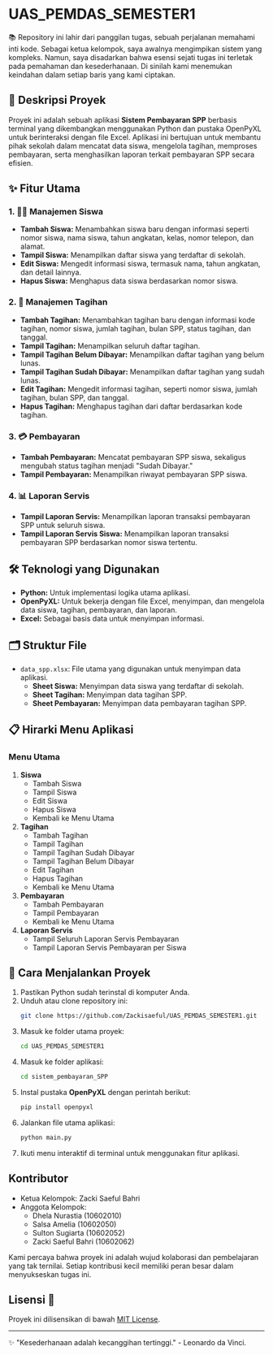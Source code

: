 # UAS_PEMDAS_SEMESTER1

📚 Repository ini lahir dari panggilan tugas, sebuah perjalanan memahami inti kode. Sebagai ketua kelompok, saya awalnya mengimpikan sistem yang kompleks. Namun, saya disadarkan bahwa esensi sejati tugas ini terletak pada pemahaman dan kesederhanaan. Di sinilah kami menemukan keindahan dalam setiap baris yang kami ciptakan.

## 🎯 Deskripsi Proyek
Proyek ini adalah sebuah aplikasi **Sistem Pembayaran SPP** berbasis terminal yang dikembangkan menggunakan Python dan pustaka OpenPyXL untuk berinteraksi dengan file Excel. Aplikasi ini bertujuan untuk membantu pihak sekolah dalam mencatat data siswa, mengelola tagihan, memproses pembayaran, serta menghasilkan laporan terkait pembayaran SPP secara efisien.

## ✨ Fitur Utama

### 1. 👨‍🎓 Manajemen Siswa
- **Tambah Siswa:** Menambahkan siswa baru dengan informasi seperti nomor siswa, nama siswa, tahun angkatan, kelas, nomor telepon, dan alamat.
- **Tampil Siswa:** Menampilkan daftar siswa yang terdaftar di sekolah.
- **Edit Siswa:** Mengedit informasi siswa, termasuk nama, tahun angkatan, dan detail lainnya.
- **Hapus Siswa:** Menghapus data siswa berdasarkan nomor siswa.

### 2. 💸 Manajemen Tagihan
- **Tambah Tagihan:** Menambahkan tagihan baru dengan informasi kode tagihan, nomor siswa, jumlah tagihan, bulan SPP, status tagihan, dan tanggal.
- **Tampil Tagihan:** Menampilkan seluruh daftar tagihan.
- **Tampil Tagihan Belum Dibayar:** Menampilkan daftar tagihan yang belum lunas.
- **Tampil Tagihan Sudah Dibayar:** Menampilkan daftar tagihan yang sudah lunas.
- **Edit Tagihan:** Mengedit informasi tagihan, seperti nomor siswa, jumlah tagihan, bulan SPP, dan tanggal.
- **Hapus Tagihan:** Menghapus tagihan dari daftar berdasarkan kode tagihan.

### 3. 💳 Pembayaran
- **Tambah Pembayaran:** Mencatat pembayaran SPP siswa, sekaligus mengubah status tagihan menjadi "Sudah Dibayar."
- **Tampil Pembayaran:** Menampilkan riwayat pembayaran SPP siswa.

### 4. 📊 Laporan Servis
- **Tampil Laporan Servis:** Menampilkan laporan transaksi pembayaran SPP untuk seluruh siswa.
- **Tampil Laporan Servis Siswa:** Menampilkan laporan transaksi pembayaran SPP berdasarkan nomor siswa tertentu.

## 🛠️ Teknologi yang Digunakan
- **Python:** Untuk implementasi logika utama aplikasi.
- **OpenPyXL:** Untuk bekerja dengan file Excel, menyimpan, dan mengelola data siswa, tagihan, pembayaran, dan laporan.
- **Excel:** Sebagai basis data untuk menyimpan informasi.

## 🗂️ Struktur File
- `data_spp.xlsx`: File utama yang digunakan untuk menyimpan data aplikasi.
  - **Sheet Siswa:** Menyimpan data siswa yang terdaftar di sekolah.
  - **Sheet Tagihan:** Menyimpan data tagihan SPP.
  - **Sheet Pembayaran:** Menyimpan data pembayaran tagihan SPP.

## 📋 Hirarki Menu Aplikasi

### Menu Utama
1. **Siswa**
   - Tambah Siswa
   - Tampil Siswa
   - Edit Siswa
   - Hapus Siswa
   - Kembali ke Menu Utama
2. **Tagihan**
   - Tambah Tagihan
   - Tampil Tagihan
   - Tampil Tagihan Sudah Dibayar
   - Tampil Tagihan Belum Dibayar
   - Edit Tagihan
   - Hapus Tagihan
   - Kembali ke Menu Utama
3. **Pembayaran**
   - Tambah Pembayaran
   - Tampil Pembayaran
   - Kembali ke Menu Utama
4. **Laporan Servis**
   - Tampil Seluruh Laporan Servis Pembayaran
   - Tampil Laporan Servis Pembayaran per Siswa

## 🚀 Cara Menjalankan Proyek
1. Pastikan Python sudah terinstal di komputer Anda.
2. Unduh atau clone repository ini:
   ```bash
   git clone https://github.com/Zackisaeful/UAS_PEMDAS_SEMESTER1.git
   ```
3. Masuk ke folder utama proyek:
   ```bash
   cd UAS_PEMDAS_SEMESTER1
   ```
4. Masuk ke folder aplikasi:
   ```bash
   cd sistem_pembayaran_SPP
   ```
5. Instal pustaka **OpenPyXL** dengan perintah berikut:
   ```bash
   pip install openpyxl
   ```
6. Jalankan file utama aplikasi:
   ```bash
   python main.py
   ```
7. Ikuti menu interaktif di terminal untuk menggunakan fitur aplikasi.

## Kontributor
- Ketua Kelompok: Zacki Saeful Bahri
- Anggota Kelompok:
    - Dhela Nurastia (10602010)
    - Salsa Amelia (10602050)
    - Sulton Sugiarta (10602052)
    - Zacki Saeful Bahri (10602062)
    
       

Kami percaya bahwa proyek ini adalah wujud kolaborasi dan pembelajaran yang tak ternilai. Setiap kontribusi kecil memiliki peran besar dalam menyukseskan tugas ini.

## Lisensi 📜
Proyek ini dilisensikan di bawah [MIT License](LICENSE).

---
✨ "Kesederhanaan adalah kecanggihan tertinggi." - Leonardo da Vinci.
